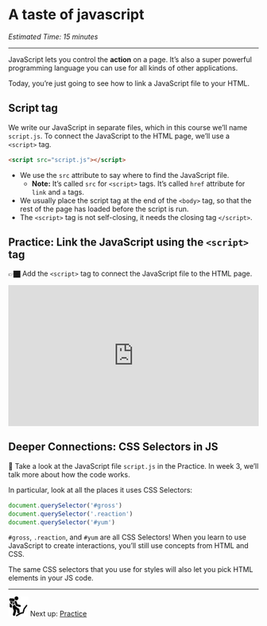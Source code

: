 # A taste of javascript

*Estimated Time: 15 minutes*

---

JavaScript lets you control the **action** on a page. It’s also a super powerful programming language you can use for all kinds of other applications.

Today, you’re just going to see how to link a JavaScript file to your HTML.

## Script tag

We write our JavaScript in separate files, which in this course we’ll name `script.js`. To connect the JavaScript to the HTML page, we’ll use a `<script>` tag.

```html
<script src="script.js"></script>
```

- We use the `src` attribute to say where to find the JavaScript file.
    - **Note:** It’s called `src` for `<script>` tags. It’s called `href` attribute for `link` and `a` tags.
- We usually place the script tag at the end of the `<body>` tag, so that the rest of the page has loaded before the script is run.
- The `<script>` tag is not self-closing, it needs the closing tag `</script>`.

## Practice: Link the JavaScript using the `<script>` tag

<aside>


👉🏿 Add the `<script>` tag to connect the JavaScript file to the HTML page.

</aside>

<div style="position: relative; padding-bottom: 56.25%; height: 0;"><iframe src="https://replit.com/team/tk5-web/Practice-Link-the-Script" frameborder="0" webkitallowfullscreen mozallowfullscreen allowfullscreen style="position: absolute; top: 0; left: 0; width: 100%; height: 100%;"></iframe></div>


## Deeper Connections: CSS Selectors in JS

<aside>


👀 Take a look at the JavaScript file `script.js` in the Practice. In week 3, we’ll talk more about how the code works.

</aside>

In particular, look at all the places it uses CSS Selectors:

```jsx
document.querySelector('#gross')
document.querySelector('.reaction')
document.querySelector('#yum')
```

`#gross`, `.reaction`, and `#yum` are all CSS Selectors! When you learn to use JavaScript to create interactions, you’ll still use concepts from HTML and CSS. 

The same CSS selectors that you use for styles will also let you pick HTML elements in your JS code.

---

<aside>


<img src="../learning-with-kibo/man-in-hike.png" alt="../learning-with-kibo/man-in-hike.png" width="40px" /> Next up: [Practice](practice.md)

</aside>